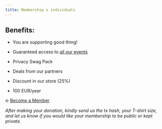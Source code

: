 ```yaml
---
title: Membership x individuals
---
```


## Benefits:

- You are supporting good thing!

- Guaranteed access to [all our events](https://web3privacy.info/events)
- Privacy Swag Pack
- Deals from our partners
- Discount in our store (25%)
- 100 EUR/year

⎆ [Become a Member](/get-involved/donate/)

_After making your donation, kindly send us the tx hash, your T-shirt size, and let us know if you would like your membership to be public or kept private._
